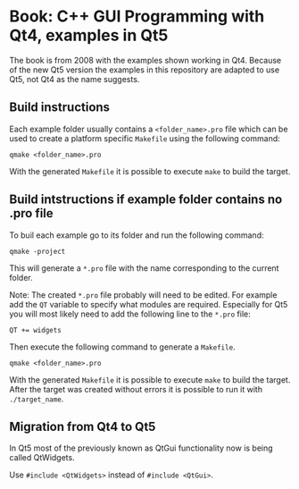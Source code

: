 # Book: C++ GUI Programming with Qt4, examples in Qt5

The book is from 2008 with the examples shown working in Qt4.
Because of the new Qt5 version the examples in this repository are adapted to use Qt5, not Qt4 as the name suggests.


## Build instructions

Each example folder usually contains a `<folder_name>.pro` file which can be used to create a platform specific `Makefile`
using the following command:

```
qmake <folder_name>.pro
```

With the generated `Makefile` it is possible to execute `make` to build the target.

## Build intstructions if example folder contains no .pro file

To buil each example go to its folder and run the following command:

```
qmake -project
``` 

This will generate a `*.pro` file with the name corresponding to the current folder.

Note: The created `*.pro` file probably will need to be edited. 
For example add the `QT` variable to specify what modules are required.
Especially for Qt5 you will most likely need to add the following line to the `*.pro` file:

```
QT += widgets
```

Then execute the following command to generate a `Makefile`.

```
qmake <folder_name>.pro
```

With the generated `Makefile` it is possible to execute `make` to build the target.
After the target was created without errors it is possible to run it with `./target_name`.

## Migration from Qt4 to Qt5

In Qt5 most of the previously known as QtGui functionality now is being called QtWidgets.

Use `#include <QtWidgets>` instead of `#include <QtGui>`.
